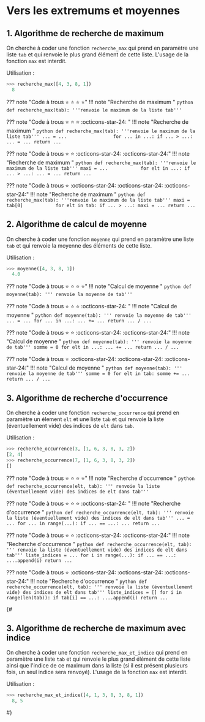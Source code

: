 # Vers les extremums et moyennes


## 1. Algorithme de recherche de maximum

On cherche à coder une fonction `recherche_max` qui prend en paramètre une liste `tab` et qui renvoie le plus grand élément de cette liste. L'usage de la fonction `max` est interdit.

Utilisation :
```python
>>> recherche_max([4, 3, 8, 1])
  8
```

??? note "Code à trous :star: :star: :star: :star:" 
    !!! note "Recherche de maximum "
        ```python
        def recherche_max(tab):
            '''renvoie le maximum de la liste tab'''
        ```

??? note "Code à trous :star: :star: :star: :octicons-star-24: " 
    !!! note "Recherche de maximum "
        ```python
        def recherche_max(tab):
            '''renvoie le maximum de la liste tab'''
            ... = ...                
            for ... in ...:
                if ... > ...:
                    ... = ...
            return ...
        ```

??? note "Code à trous :star: :star: :octicons-star-24: :octicons-star-24:"
    !!! note "Recherche de maximum "
        ```python
        def recherche_max(tab):
            '''renvoie le maximum de la liste tab'''
            maxi = ...           
            for elt in ...:
                if ... > ...:
                    ... = ...
            return ...
        ```



??? note "Code à trous :star: :octicons-star-24: :octicons-star-24: :octicons-star-24:"
    !!! note "Recherche de maximum "
        ```python
        def recherche_max(tab):
            '''renvoie le maximum de la liste tab'''
            maxi = tab[0]           
            for elt in tab:
                if ... > ...:
                    maxi = ...
            return ...
        ```
        



## 2. Algorithme de calcul de moyenne

On cherche à coder une fonction `moyenne` qui prend en paramètre une liste `tab` et qui renvoie la moyenne des éléments de cette liste.

Utilisation :
```python
>>> moyenne([4, 3, 8, 1])
  4.0
```

??? note "Code à trous :star: :star: :star: :star:" 
    !!! note "Calcul de moyenne "
        ```python
        def moyenne(tab):
            ''' renvoie la moyenne de tab'''
        ```

??? note "Code à trous :star: :star: :star: :octicons-star-24: " 
    !!! note "Calcul de moyenne "
        ```python
        def moyenne(tab):
            ''' renvoie la moyenne de tab'''
            ... = ...
            for ... in ...:
                ... += ...
            return ... / ...
        ```

??? note "Code à trous :star: :star: :octicons-star-24: :octicons-star-24:"
    !!! note "Calcul de moyenne "
        ```python
        def moyenne(tab):
            ''' renvoie la moyenne de tab'''
            somme = 0
            for elt in ...:
                ... += ...
            return ... / ...
        ```


??? note "Code à trous :star: :octicons-star-24: :octicons-star-24: :octicons-star-24:"
    !!! note "Calcul de moyenne "
        ```python
        def moyenne(tab):
            ''' renvoie la moyenne de tab'''
            somme = 0
            for elt in tab:
                somme += ...
            return ... / ...
        ```
    


## 3. Algorithme de recherche d'occurrence

On cherche à coder une fonction `recherche_occurrence` qui prend en paramètre un élement ```elt``` et une liste `tab` et qui renvoie la liste (éventuellement vide) des indices de ```elt``` dans ```tab```.

Utilisation :
```python
>>> recherche_occurrence(3, [1, 6, 3, 8, 3, 2])
[2, 4]
>>> recherche_occurrence(7, [1, 6, 3, 8, 3, 2])
[]

```

??? note "Code à trous :star: :star: :star: :star:" 
    !!! note "Recherche d'occurrence "
        ```python
        def recherche_occurrence(elt, tab):
            ''' renvoie la liste (éventuellement vide)
            des indices de elt dans tab'''
        ```


??? note "Code à trous :star: :star: :star: :octicons-star-24: " 
    !!! note "Recherche d'occurrence "
        ```python
        def recherche_occurrence(elt, tab):
            ''' renvoie la liste (éventuellement vide)
            des indices de elt dans tab'''
            ... = ...
            for ... in range(...):
                if ... == ...:
                    ...
            return ...
        ```



??? note "Code à trous :star: :star: :octicons-star-24: :octicons-star-24:"
    !!! note "Recherche d'occurrence "
        ```python
        def recherche_occurrence(elt, tab):
            ''' renvoie la liste (éventuellement vide)
            des indices de elt dans tab'''
            liste_indices = ...
            for i in range(...):
                if ... == ...:
                    ....append(i)
            return ...
        ```


??? note "Code à trous :star: :octicons-star-24: :octicons-star-24: :octicons-star-24:"
    !!! note "Recherche d'occurrence "
        ```python
        def recherche_occurrence(elt, tab):
            ''' renvoie la liste (éventuellement vide)
            des indices de elt dans tab'''
            liste_indices = []
            for i in range(len(tab)):
                if tab[i] == ...:
                    ....append(i)
            return ...
        ```

{#
## 3. Algorithme de recherche de maximum avec indice

On cherche à coder une fonction `recherche_max_et_indice` qui prend en paramètre une liste `tab` et qui renvoie le plus grand élément de cette liste ainsi que l'indice de ce maximum dans la liste (si il est présent plusieurs fois, un seul indice sera renvoyé). L'usage de la fonction `max` est interdit.

Utilisation :
```python
>>> recherche_max_et_indice([4, 1, 3, 8, 3, 8, 1])
  8, 5
```
#}
